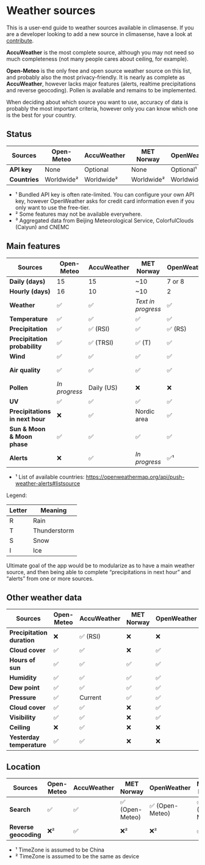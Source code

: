 # Weather sources

This is a user-end guide to weather sources available in climasense. If you are a developer looking to add a new source in climasense, have a look at [contribute](../CONTRIBUTE.md).

**AccuWeather** is the most complete source, although you may not need so much completeness (not many people cares about ceiling, for example).

**Open-Meteo** is the only free and open source weather source on this list, and probably also the most privacy-friendly. It is nearly as complete as **AccuWeather**, however lacks major features (alerts, realtime precipitations and reverse geocoding). Pollen is available and remains to be implemented.

When deciding about which source you want to use, accuracy of data is probably the most important criteria, however only you can know which one is the best for your country.


## Status

| Sources       | Open-Meteo | AccuWeather | MET Norway | OpenWeather | Météo-France | China³ |
|---------------|------------|-------------|------------|-------------|--------------|--------|
| **API key**   | None       | Optional    | None       | Optional¹   | Optional     | None   |
| **Countries** | Worldwide² | Worldwide²  | Worldwide² | Worldwide²  | Worldwide²   | China  |

* ¹ Bundled API key is often rate-limited. You can configure your own API key, however OpenWeather asks for credit card information even if you only want to use the free-tier.
* ² Some features may not be available everywhere.
* ³ Aggregated data from Beijing Meteorological Service, ColorfulClouds (Caiyun) and CNEMC


## Main features

| Sources                         | Open-Meteo    | AccuWeather | MET Norway         | OpenWeather | Météo-France  | China   |
|---------------------------------|---------------|-------------|--------------------|-------------|---------------|---------|
| **Daily (days)**                | 15            | 15          | ~10                | 7 or 8      | 14            | 15      |
| **Hourly (days)**               | 16            | 10          | ~10                | 2           | 15            | 1       |
| **Weather**                     | ✅             | ✅           | *Text in progress* | ✅           | ✅             | ✅       |
| **Temperature**                 | ✅             | ✅           | ✅                  | ✅           | ✅             | ✅       |
| **Precipitation**               | ✅             | ✅ (RSI)     | ✅                  | ✅ (RS)      | ✅ (RS)        | ❌       |
| **Precipitation probability**   | ✅             | ✅ (TRSI)    | ✅ (T)              | ✅           | ✅ (RSI)       | Daily   |
| **Wind**                        | ✅             | ✅           | ✅                  | ✅           | ✅             | ✅       |
| **Air quality**                 | ✅             | ✅           | ✅                  | ✅           | France (AURA) | Current |
| **Pollen**                      | *In progress* | Daily (US)  | ❌                  | ❌           | ❌             | ❌       |
| **UV**                          | ✅             | ✅           | ✅                  | ✅           | ✅             | ❌       |
| **Precipitations in next hour** | ❌             | ✅           | Nordic area        | ✅           | France        | ✅       |
| **Sun & Moon & Moon phase**     | ✅             | ✅           | ✅                  | ✅           | ✅             | ✅       |
| **Alerts**                      | ❌             | ✅           | *In progress*      | ✅¹          | ✅             | ✅       |

* ¹ List of available countries: https://openweathermap.org/api/push-weather-alerts#listsource


Legend:

| Letter | Meaning      |
|--------|--------------|
| R      | Rain         |
| T      | Thunderstorm |
| S      | Snow         |
| I      | Ice          |

Ultimate goal of the app would be to modularize as to have a main weather source, and then being able to complete “precipitations in next hour” and “alerts” from one or more sources.


## Other weather data

| Sources                    | Open-Meteo | AccuWeather | MET Norway | OpenWeather | Météo-France | China   |
|----------------------------|------------|-------------|------------|-------------|--------------|---------|
| **Precipitation duration** | ❌          | ✅ (RSI)     | ❌          | ❌           | ❌            | ❌       |
| **Cloud cover**            | ✅          | ✅           | ❌          | ✅           | ✅            | ❌       |
| **Hours of sun**           | ✅          | ✅           | ✅          | ✅           | ✅            | ✅       |
| **Humidity**               | ✅          | ✅           | ✅          | ✅           | ✅            | Current |
| **Dew point**              | ✅          | ✅           | ✅          | ✅           | ✅            | Current |
| **Pressure**               | ✅          | Current     | ✅          | ✅           | ✅            | ❌       |
| **Cloud cover**            | ✅          | ✅           | ❌          | ✅           | ✅            | ❌       |
| **Visibility**             | ✅          | ✅           | ❌          | ✅           | ❌            | Current |
| **Ceiling**                | ❌          | ✅           | ❌          | ❌           | ❌            | ❌       |
| **Yesterday temperature**  | ✅          | ✅           | ❌          | ❌           | ❌            | ✅       |


## Location

| Sources               | Open-Meteo | AccuWeather | MET Norway     | OpenWeather    | Météo-France   | China |
|-----------------------|------------|-------------|----------------|----------------|----------------|-------|
| **Search**            | ✅          | ✅           | ✅ (Open-Meteo) | ✅ (Open-Meteo) | ✅ (Open-Meteo) | ✅¹    |
| **Reverse geocoding** | ❌²         | ✅           | ❌²             | ❌²             | ✅²             | ✅¹    |

* ¹ TimeZone is assumed to be China
* ² TimeZone is assumed to be the same as device
